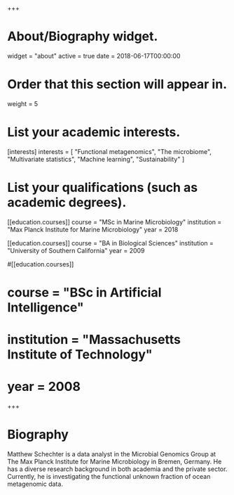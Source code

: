 +++
# About/Biography widget.
widget = "about"
active = true
date = 2018-06-17T00:00:00

# Order that this section will appear in.
weight = 5

# List your academic interests.
[interests]
  interests = [
    "Functional metagenomics",
    "The microbiome",
    "Multivariate statistics",
	"Machine learning",
	"Sustainability"
  ]

# List your qualifications (such as academic degrees).
[[education.courses]]
  course = "MSc in Marine Microbiology"
  institution = "Max Planck Institute for Marine Microbiology"
  year = 2018

[[education.courses]]
  course = "BA in Biological Sciences"
  institution = "University of Southern California"
  year = 2009

#[[education.courses]]
#  course = "BSc in Artificial Intelligence"
#  institution = "Massachusetts Institute of Technology"
#  year = 2008
 
+++

# Biography

Matthew Schechter is a data analyst in the Microbial Genomics Group at The Max Planck Institute for Marine Microbiology in Bremen, Germany. He has a diverse research background in both academia and the private sector. Currently, he is investigating the functional unknown fraction of ocean metagenomic data. 

